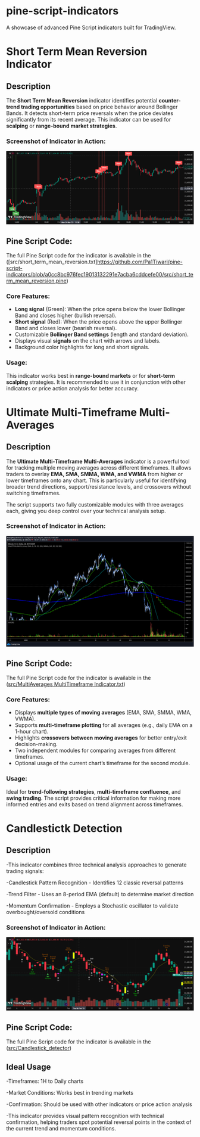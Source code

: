 # pine-script-indicators
A showcase of advanced Pine Script indicators built for TradingView.
# Short Term Mean Reversion Indicator

## Description
The **Short Term Mean Reversion** indicator identifies potential **counter-trend trading opportunities** based on price behavior around Bollinger Bands. It detects short-term price reversals when the price deviates significantly from its recent average. This indicator can be used for **scalping** or **range-bound market strategies**.

### **Screenshot of Indicator in Action:**
![Short Term Mean Reversion Indicator](screenshots/short_term_mean_reversion.png)

## Pine Script Code:
The full Pine Script code for the indicator is available in the ([src/short_term_mean_reversion.txt]https://github.com/Pa1Tiwari/pine-script-indicators/blob/a0cc8bc976fec19013132291e7acba6cddcefe00/src/short_term_mean_reversion.pine)

### **Core Features:**
- **Long signal** (Green): When the price opens below the lower Bollinger Band and closes higher (bullish reversal).
- **Short signal** (Red): When the price opens above the upper Bollinger Band and closes lower (bearish reversal).
- Customizable **Bollinger Band settings** (length and standard deviation).
- Displays visual **signals** on the chart with arrows and labels.
- Background color highlights for long and short signals.


### **Usage:**
This indicator works best in **range-bound markets** or for **short-term scalping** strategies. It is recommended to use it in conjunction with other indicators or price action analysis for better accuracy.


# Ultimate Multi-Timeframe Multi-Averages

## Description
The **Ultimate Multi-Timeframe Multi-Averages** indicator is a powerful tool for tracking multiple moving averages across different timeframes. It allows traders to overlay **EMA, SMA, SMMA, WMA, and VWMA** from higher or lower timeframes onto any chart. This is particularly useful for identifying broader trend directions, support/resistance levels, and crossovers without switching timeframes.

The script supports two fully customizable modules with three averages each, giving you deep control over your technical analysis setup.

### **Screenshot of Indicator in Action:**
![Ultimate Multi-Timeframe Multi-Averages](screenshots/[preview]_MultiAverages_MultiTimeframe.png)


## Pine Script Code:
The full Pine Script code for the indicator is available in the ([src/MultiAverages MultiTimeframe Indicator.txt](https://github.com/Pa1Tiwari/pine-script-indicators/blob/fd27fac7fa58ad82d5945e25de8b4069d6fff730/src/MultiAverages%20MultiTimeframe%20Indicator.txt))


### **Core Features:**
- Displays **multiple types of moving averages** (EMA, SMA, SMMA, WMA, VWMA).
- Supports **multi-timeframe plotting** for all averages (e.g., daily EMA on a 1-hour chart).
- Highlights **crossovers between moving averages** for better entry/exit decision-making.
- Two independent modules for comparing averages from different timeframes.
- Optional usage of the current chart’s timeframe for the second module.


### **Usage:**
Ideal for **trend-following strategies**, **multi-timeframe confluence**, and **swing trading**. The script provides critical information for making more informed entries and exits based on trend alignment across timeframes.

# Candlestictk Detection

## Description

-This indicator combines three technical analysis approaches to generate trading signals:

-Candlestick Pattern Recognition - Identifies 12 classic reversal patterns

-Trend Filter - Uses an 8-period EMA (default) to determine market direction

-Momentum Confirmation - Employs a Stochastic oscillator to validate overbought/oversold conditions

### **Screenshot of Indicator in Action:**
![candlestick_detection](screenshots/candlestick_detection.png)

## Pine Script Code:
The full Pine Script code for the indicator is available in the ([src/Candlestick_detector](https://github.com/Pa1Tiwari/pine-script-indicators/blob/a0cc8bc976fec19013132291e7acba6cddcefe00/src/Candlestick_detector))

## Ideal Usage
-Timeframes: 1H to Daily charts

-Market Conditions: Works best in trending markets

-Confirmation: Should be used with other indicators or price action analysis

-This indicator provides visual pattern recognition with technical confirmation, helping traders spot potential reversal points in the context of the current trend and momentum conditions.


